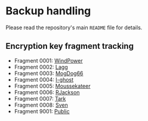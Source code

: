 # Backup handling

Please read the repository's main `README` file for details.

## Encryption key fragment tracking

* Fragment 0001: [WindPower](https://theportalwiki.com/wiki/User:WindPower)
* Fragment 0002: [Lagg](https://theportalwiki.com/wiki/User:Lagg)
* Fragment 0003: [MogDog66](https://theportalwiki.com/wiki/User:MogDog66)
* Fragment 0004: [I-ghost](https://theportalwiki.com/wiki/User:I-ghost)
* Fragment 0005: [Moussekateer](https://theportalwiki.com/wiki/User:Moussekateer)
* Fragment 0006: [RJackson](https://theportalwiki.com/wiki/User:RJackson)
* Fragment 0007: [Tark](https://theportalwiki.com/wiki/User:Tark)
* Fragment 0008: [Sven](https://theportalwiki.com/wiki/User:Sven)
* Fragment 9001: [Public](https://github.com/ThePortalWiki/pwiki/blob/master/resources/backups/encryption-key.passphrase.9001.ssss-fragment)

